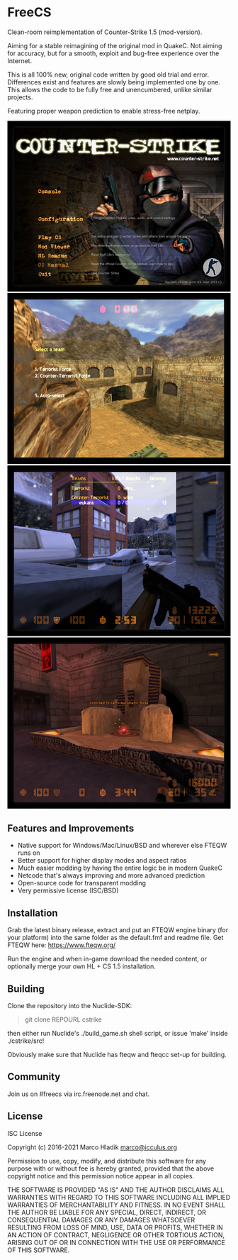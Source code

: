 # FreeCS
Clean-room reimplementation of Counter-Strike 1.5 (mod-version).

Aiming for a stable reimagining of the original mod in QuakeC.
Not aiming for accuracy, but for a smooth, exploit and bug-free
experience over the Internet.

This is all 100% new, original code written by good old trial and error.
Differences exist and features are slowly being implemented one by one.
This allows the code to be fully free and unencumbered, unlike similar projects.

Featuring proper weapon prediction to enable stress-free netplay.

![Preview 1](img/preview1.jpg)
![Preview 2](img/preview2.jpg)
![Preview 3](img/preview3.jpg)
![Preview 4](img/preview4.jpg)

## Features and Improvements
* Native support for Windows/Mac/Linux/BSD and wherever else FTEQW runs on
* Better support for higher display modes and aspect ratios
* Much easier modding by having the entire logic be in modern QuakeC
* Netcode that's always improving and more advanced prediction
* Open-source code for transparent modding
* Very permissive license (ISC/BSD)

## Installation
Grab the latest binary release, extract and put an FTEQW engine binary (for your platform) into the same folder as the default.fmf and readme file.
Get FTEQW here: https://www.fteqw.org/

Run the engine and when in-game download the needed content, or optionally merge your own HL + CS 1.5 installation.

## Building
Clone the repository into the Nuclide-SDK:

> git clone REPOURL cstrike

then either run Nuclide's ./build_game.sh shell script, or issue 'make' inside
./cstrike/src!

Obviously make sure that Nuclide has fteqw and fteqcc set-up for building.

## Community
Join us on #freecs via irc.freenode.net and chat.

## License
ISC License

Copyright (c) 2016-2021 Marco Hladik <marco@icculus.org>

Permission to use, copy, modify, and distribute this software for any
purpose with or without fee is hereby granted, provided that the above
copyright notice and this permission notice appear in all copies.

THE SOFTWARE IS PROVIDED "AS IS" AND THE AUTHOR DISCLAIMS ALL WARRANTIES
WITH REGARD TO THIS SOFTWARE INCLUDING ALL IMPLIED WARRANTIES OF
MERCHANTABILITY AND FITNESS. IN NO EVENT SHALL THE AUTHOR BE LIABLE FOR
ANY SPECIAL, DIRECT, INDIRECT, OR CONSEQUENTIAL DAMAGES OR ANY DAMAGES
WHATSOEVER RESULTING FROM LOSS OF MIND, USE, DATA OR PROFITS, WHETHER
IN AN ACTION OF CONTRACT, NEGLIGENCE OR OTHER TORTIOUS ACTION, ARISING
OUT OF OR IN CONNECTION WITH THE USE OR PERFORMANCE OF THIS SOFTWARE.
 
